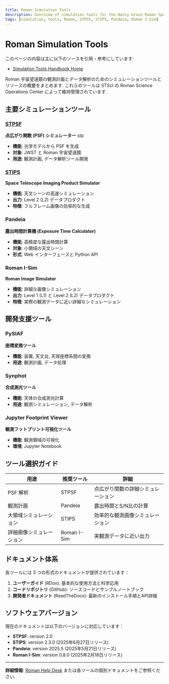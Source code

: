 ```yaml
---
title: Roman Simulation Tools
description: Overview of simulation tools for the Nancy Grace Roman Space Telescope
tags: [simulation, tools, Roman, STPSF, STIPS, Pandeia, Roman I-Sim]
---
```


# Roman Simulation Tools

このページの内容は主に以下のソースを引用・参考にしています:

- [Simulation Tools Handbook Home](https://roman-docs.stsci.edu/simulation-tools-handbook-home)


Roman 宇宙望遠鏡の観測計画とデータ解析のためのシミュレーションツールとリソースの概要をまとめます. これらのツールは STScI の Roman Science Operations Center によって維持管理されています.

## 主要シミュレーションツール

### [STPSF](stpsf.md)
**点広がり関数 (PSF) シミュレーター**
stp
- **機能**: 光学モデルから PSF を生成
- **対象**: JWST と Roman 宇宙望遠鏡
- **用途**: 観測計画, データ解析ツール開発

### [STIPS](stips.md)
**Space Telescope Imaging Product Simulator**

- **機能**: 天文シーンの高速シミュレーション
- **出力**: Level 2 (L2) データプロダクト
- **特徴**: フルフレーム画像の効率的な生成

### Pandeia
**露出時間計算機 (Exposure Time Calculator)**

- **機能**: 高精度な露出時間計算
- **対象**: 小領域の天文シーン
- **形式**: Web インターフェースと Python API

### Roman I-Sim
**Roman Image Simulator**

- **機能**: 詳細な画像シミュレーション
- **出力**: Level 1 (L1) と Level 2 (L2) データプロダクト
- **特徴**: 実際の観測データに近い詳細なシミュレーション

## 開発支援ツール

### PySIAF
**座標変換ツール**

- **機能**: 装置, 天文台, 天球座標系間の変換
- **用途**: 観測計画, データ処理

### Synphot
**合成測光ツール**

- **機能**: 天体の合成測光計算
- **用途**: 観測シミュレーション, データ解析

### Jupyter Footprint Viewer
**観測フットプリント可視化ツール**

- **機能**: 観測領域の可視化
- **環境**: Jupyter Notebook

## ツール選択ガイド

| 用途 | 推奨ツール | 詳細 |
|------|------------|------|
| PSF 解析 | STPSF | 点広がり関数の詳細シミュレーション |
| 観測計画 | Pandeia | 露出時間とS/N比の計算 |
| 大領域シミュレーション | STIPS | 効率的な観測画像シミュレーション |
| 詳細画像シミュレーション | Roman I-Sim | 実観測データに近い出力 |

## ドキュメント体系

各ツールには 3 つの形式のドキュメントが提供されています：

1. **ユーザーガイド** (RDox): 基本的な使用方法と科学応用
2. **コードリポジトリ** (GitHub): ソースコードとサンプルノートブック
3. **開発者ドキュメント** (ReadTheDocs): 最新のインストール手順とAPI詳細

## ソフトウェアバージョン

現在のドキュメントは以下のバージョンに対応しています：

- **STPSF**: version 2.0
- **STIPS**: version 2.3.0 (2025年6月27日リリース)
- **Pandeia**: version 2025.5 (2025年5月21日リリース)
- **Roman I-Sim**: version 0.8.0 (2025年2月18日リリース)

---

**詳細情報**: [Roman Help Desk](https://stsci.service-now.com/roman) または各ツールの個別ドキュメントをご参照ください.

